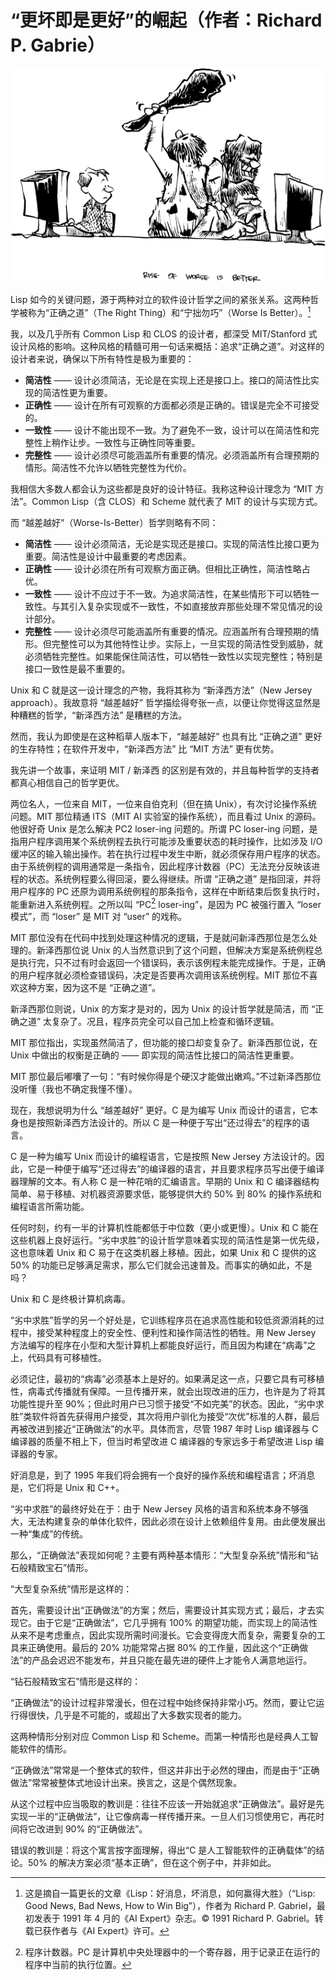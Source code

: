 # “更坏即是更好”的崛起（作者：Richard P. Gabrie）

![](../.gitbook/assets/rise.png)

Lisp 如今的关键问题，源于两种对立的软件设计哲学之间的紧张关系。这两种哲学被称为“正确之道”（The Right Thing）和“宁拙勿巧”（Worse Is Better）。[^1]

我，以及几乎所有 Common Lisp 和 CLOS 的设计者，都深受 MIT/Stanford 式设计风格的影响。这种风格的精髓可用一句话来概括：追求“正确之道”。对这样的设计者来说，确保以下所有特性是极为重要的：

* **简洁性** —— 设计必须简洁，无论是在实现上还是接口上。接口的简洁性比实现的简洁性更为重要。
* **正确性** —— 设计在所有可观察的方面都必须是正确的。错误是完全不可接受的。
* **一致性** —— 设计不能出现不一致。为了避免不一致，设计可以在简洁性和完整性上稍作让步。一致性与正确性同等重要。
* **完整性** —— 设计必须尽可能涵盖所有重要的情况。必须涵盖所有合理预期的情形。简洁性不允许以牺牲完整性为代价。

我相信大多数人都会认为这些都是良好的设计特征。我称这种设计理念为 “MIT 方法”。Common Lisp（含 CLOS）和 Scheme 就代表了 MIT 的设计与实现方式。

而 “越差越好”（Worse-Is-Better）哲学则略有不同：

* **简洁性** —— 设计必须简洁，无论是实现还是接口。实现的简洁性比接口更为重要。简洁性是设计中最重要的考虑因素。
* **正确性** —— 设计必须在所有可观察方面正确。但相比正确性，简洁性略占优。
* **一致性** —— 设计不应过于不一致。为追求简洁性，在某些情形下可以牺牲一致性。与其引入复杂实现或不一致性，不如直接放弃那些处理不常见情况的设计部分。
* **完整性** —— 设计必须尽可能涵盖所有重要的情况。应涵盖所有合理预期的情形。但完整性可以为其他特性让步。实际上，一旦实现的简洁性受到威胁，就必须牺牲完整性。如果能保住简洁性，可以牺牲一致性以实现完整性；特别是接口一致性是最不重要的。

Unix 和 C 就是这一设计理念的产物，我将其称为 “新泽西方法”（New Jersey approach）。我故意将 “越差越好” 哲学描绘得夸张一点，以便让你觉得这显然是种糟糕的哲学，“新泽西方法” 是糟糕的方法。

然而，我认为即使是在这种稻草人版本下，“越差越好” 也具有比 “正确之道” 更好的生存特性；在软件开发中，“新泽西方法” 比 “MIT 方法” 更有优势。

我先讲一个故事，来证明 MIT / 新泽西 的区别是有效的，并且每种哲学的支持者都真心相信自己的哲学更优。

两位名人，一位来自 MIT，一位来自伯克利（但在搞 Unix），有次讨论操作系统问题。MIT 那位精通 ITS（MIT AI 实验室的操作系统），而且看过 Unix 的源码。他很好奇 Unix 是怎么解决 PC2 loser-ing 问题的。所谓 PC loser-ing 问题，是指用户程序调用某个系统例程去执行可能涉及重要状态的耗时操作，比如涉及 I/O 缓冲区的输入输出操作。若在执行过程中发生中断，就必须保存用户程序的状态。由于系统例程的调用通常是一条指令，因此程序计数器（PC）无法充分反映该进程的状态。系统例程要么得回滚，要么得继续。所谓 “正确之道” 是指回滚，并将用户程序的 PC 还原为调用系统例程的那条指令，这样在中断结束后恢复执行时，能重新进入系统例程。之所以叫 “PC[^2] loser-ing”，是因为 PC 被强行置入 “loser 模式”，而 “loser” 是 MIT 对 “user” 的戏称。

MIT 那位没有在代码中找到处理这种情况的逻辑，于是就问新泽西那位是怎么处理的。新泽西那位说 Unix 的人当然意识到了这个问题，但解决方案是系统例程总是执行完，只不过有时会返回一个错误码，表示该例程未能完成操作。于是，正确的用户程序就必须检查错误码，决定是否要再次调用该系统例程。MIT 那位不喜欢这种方案，因为这不是 “正确之道”。

新泽西那位则说，Unix 的方案才是对的，因为 Unix 的设计哲学就是简洁，而 “正确之道” 太复杂了。况且，程序员完全可以自己加上检查和循环逻辑。

MIT 那位指出，实现虽然简洁了，但功能的接口却变复杂了。新泽西那位说，在 Unix 中做出的权衡是正确的 —— 即实现的简洁性比接口的简洁性更重要。

MIT 那位最后嘟囔了一句：“有时候你得是个硬汉才能做出嫩鸡。”不过新泽西那位没听懂（我也不确定我懂不懂）。

现在，我想说明为什么 “越差越好” 更好。C 是为编写 Unix 而设计的语言，它本身也是按照新泽西方法设计的。所以 C 是一种便于写出“还过得去”的程序的语言。

C 是一种为编写 Unix 而设计的编程语言，它是按照 New Jersey 方法设计的。因此，它是一种便于编写“还过得去”的编译器的语言，并且要求程序员写出便于编译器理解的文本。有人称 C 是一种花哨的汇编语言。早期的 Unix 和 C 编译器结构简单、易于移植、对机器资源要求低，能够提供大约 50% 到 80% 的操作系统和编程语言所需功能。

任何时刻，约有一半的计算机性能都低于中位数（更小或更慢）。Unix 和 C 能在这些机器上良好运行。“劣中求胜”的设计哲学意味着实现的简洁性是第一优先级，这也意味着 Unix 和 C 易于在这类机器上移植。因此，如果 Unix 和 C 提供的这 50% 的功能已足够满足需求，那么它们就会迅速普及。而事实的确如此，不是吗？

Unix 和 C 是终极计算机病毒。

“劣中求胜”哲学的另一个好处是，它训练程序员在追求高性能和较低资源消耗的过程中，接受某种程度上的安全性、便利性和操作简洁性的牺牲。用 New Jersey 方法编写的程序在小型和大型计算机上都能良好运行，而且因为构建在“病毒”之上，代码具有可移植性。

必须记住，最初的“病毒”必须基本上是好的。如果满足这一点，只要它具有可移植性，病毒式传播就有保障。一旦传播开来，就会出现改进的压力，也许是为了将其功能性提升至 90%；但此时用户已习惯于接受“不如完美”的状态。因此，“劣中求胜”类软件将首先获得用户接受，其次将用户驯化为接受“次优”标准的人群，最后再被改进到接近“正确做法”的水平。具体而言，尽管 1987 年时 Lisp 编译器与 C 编译器的质量不相上下，但当时希望改进 C 编译器的专家远多于希望改进 Lisp 编译器的专家。

好消息是，到了 1995 年我们将会拥有一个良好的操作系统和编程语言；坏消息是，它们将是 Unix 和 C++。

“劣中求胜”的最终好处在于：由于 New Jersey 风格的语言和系统本身不够强大，无法构建复杂的单体化软件，因此必须在设计上依赖组件复用。由此便发展出一种“集成”的传统。

那么，“正确做法”表现如何呢？主要有两种基本情形：“大型复杂系统”情形和“钻石般精致宝石”情形。

“大型复杂系统”情形是这样的：

首先，需要设计出“正确做法”的方案；然后，需要设计其实现方式；最后，才去实现它。由于它是“正确做法”，它几乎拥有 100% 的期望功能，而实现上的简洁性从来不是考虑重点，因此实现所需时间漫长。它会变得庞大而复杂，需要复杂的工具来正确使用。最后的 20% 功能常常占据 80% 的工作量，因此这个“正确做法”的产品会迟迟不能发布，并且只能在最先进的硬件上才能令人满意地运行。

“钻石般精致宝石”情形是这样的：

“正确做法”的设计过程非常漫长，但在过程中始终保持非常小巧。然而，要让它运行得很快，几乎是不可能的，或超出了大多数实现者的能力。

这两种情形分别对应 Common Lisp 和 Scheme。而第一种情形也是经典人工智能软件的情形。

“正确做法”常常是一个整体式的软件，但这并非出于必然的理由，而是由于“正确做法”常常被整体式地设计出来。换言之，这是个偶然现象。

从这个过程中应当吸取的教训是：往往不应该一开始就追求“正确做法”。最好是先实现一半的“正确做法”，让它像病毒一样传播开来。一旦人们习惯使用它，再花时间将它改进到 90% 的“正确做法”。

错误的教训是：将这个寓言按字面理解，得出“C 是人工智能软件的正确载体”的结论。50% 的解决方案必须“基本正确”，但在这个例子中，并非如此。


[^1]: 这是摘自一篇更长的文章《Lisp：好消息，坏消息，如何赢得大胜》（“Lisp: Good News, Bad News, How to Win Big”），作者为 Richard P. Gabriel，最初发表于 1991 年 4 月的《AI Expert》杂志。© 1991 Richard P. Gabriel。转载已获作者与《AI Expert》许可。

[^2]: 程序计数器。PC 是计算机中央处理器中的一个寄存器，用于记录正在运行的程序中当前的执行位置。

